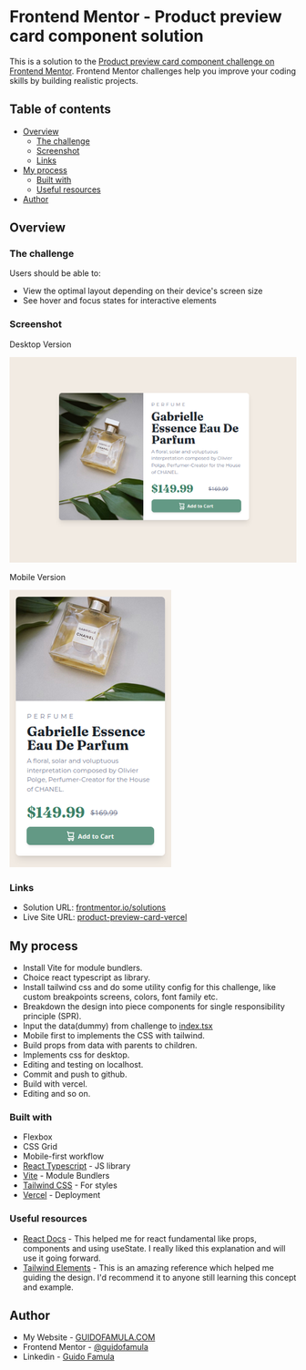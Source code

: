 # Frontend Mentor - Product preview card component solution

This is a solution to the [Product preview card component challenge on Frontend Mentor](https://www.frontendmentor.io/challenges/product-preview-card-component-GO7UmttRfa). Frontend Mentor challenges help you improve your coding skills by building realistic projects.

## Table of contents

- [Overview](#overview)
  - [The challenge](#the-challenge)
  - [Screenshot](#screenshot)
  - [Links](#links)
- [My process](#my-process)
  - [Built with](#built-with)
  - [Useful resources](#useful-resources)
- [Author](#author)

## Overview

### The challenge

Users should be able to:

- View the optimal layout depending on their device's screen size
- See hover and focus states for interactive elements

### Screenshot

Desktop Version

![Desktop Version](./src/assets/screenshots/product-card-desktop.png)

Mobile Version

![Mobile Version](./src/assets/screenshots/product-card-mobile.png)

### Links

- Solution URL: [frontmentor.io/solutions](https://www.frontendmentor.io/solutions/product-preview-card-component-wyFzuFT1mo)
- Live Site URL: [product-preview-card-vercel](https://product-preview-card-86k5gif5j-guidofamula.vercel.app/)

## My process

- Install Vite for module bundlers.
- Choice react typescript as library.
- Install tailwind css and do some utility config for this challenge, like custom breakpoints screens, colors, font family etc.
- Breakdown the design into piece components for single responsibility principle (SPR).
- Input the data(dummy) from challenge to [index.tsx](./src/constants/index.tsx)
- Mobile first to implements the CSS with tailwind.
- Build props from data with parents to children.
- Implements css for desktop.
- Editing and testing on localhost.
- Commit and push to github.
- Build with vercel.
- Editing and so on.

### Built with

- Flexbox
- CSS Grid
- Mobile-first workflow
- [React Typescript](https://reactjs.org/) - JS library
- [Vite](https://nextjs.org/) - Module Bundlers
- [Tailwind CSS](https://tailwindcss.com/) - For styles
- [Vercel](https://vercel.com) - Deployment

### Useful resources

- [React Docs](https://beta.reactjs.org/) - This helped me for react fundamental like props, components and using useState. I really liked this explanation and will use it going forward.
- [Tailwind Elements](https://tailwind-elements.com) - This is an amazing reference which helped me guiding the design. I'd recommend it to anyone still learning this concept and example.

## Author

- My Website - [GUIDOFAMULA.COM](https://guidofamula.com)
- Frontend Mentor - [@guidofamula](https://www.frontendmentor.io/profile/guidofamula)
- Linkedin - [Guido Famula](https://www.linkedin.com/in/guido-famula/)
